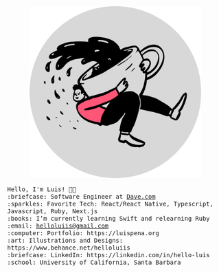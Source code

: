 <p align="center">
  <img src="https://github.com/luis-pena/luis-pena/blob/main/assets/coffee.png?raw=true" width="400px">
</p>
<samp>
Hello, I'm Luis! 👋🏽 <br>
:briefcase: Software Engineer at <a href="https://dave.com" target="_blank">Dave.com</a><br>
:sparkles: Favorite Tech: React/React Native, Typescript, Javascript, Ruby, Next.js<br>
:books: I’m currently learning Swift and relearning Ruby<br>
:email:	 <a href="mailto:helloluiis@gmail.com">helloluiis@gmail.com</a></><br>
:computer: Portfolio: https://luispena.org<br>
:art: Illustrations and Designs: https://www.behance.net/helloluiis<br>
:briefcase: LinkedIn: https://linkedin.com/in/hello-luis<br>
:school: University of California, Santa Barbara<br>
</samp>
